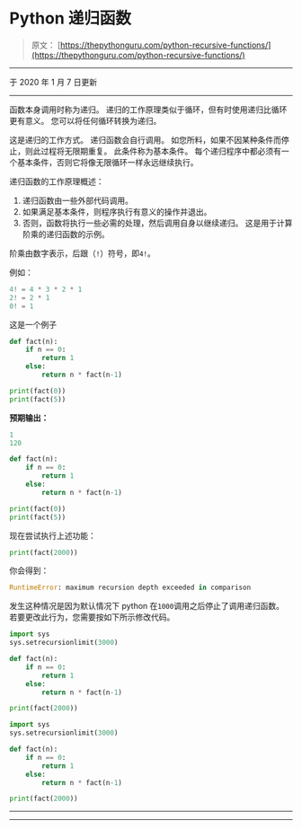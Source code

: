 # Python 递归函数

> 原文： [https://thepythonguru.com/python-recursive-functions/](https://thepythonguru.com/python-recursive-functions/)

* * *

于 2020 年 1 月 7 日更新

* * *

函数本身调用时称为递归。 递归的工作原理类似于循环，但有时使用递归比循环更有意义。 您可以将任何循环转换为递归。

这是递归的工作方式。 递归函数会自行调用。 如您所料，如果不因某种条件而停止，则此过程将无限期重复。 此条件称为基本条件。 每个递归程序中都必须有一个基本条件，否则它将像无限循环一样永远继续执行。

递归函数的工作原理概述：

1.  递归函数由一些外部代码调用。
2.  如果满足基本条件，则程序执行有意义的操作并退出。
3.  否则，函数将执行一些必需的处理，然后调用自身以继续递归。 这是用于计算阶乘的递归函数的示例。

阶乘由数字表示，后跟（`!`）符号，即`4!`。

例如：

```py
4! = 4 * 3 * 2 * 1
2! = 2 * 1
0! = 1

```

这是一个例子

```py
def fact(n):
    if n == 0:
        return 1
    else:
        return n * fact(n-1)

print(fact(0))
print(fact(5))

```

**预期输出：**

```py
1
120

```

```py
def fact(n):
    if n == 0:
        return 1
    else:
        return n * fact(n-1)

print(fact(0))
print(fact(5)) 
```

现在尝试执行上述功能：

```py
print(fact(2000))

```

你会得到：

```py
RuntimeError: maximum recursion depth exceeded in comparison

```

发生这种情况是因为默认情况下 python 在`1000`调用之后停止了调用递归函数。 若要更改此行为，您需要按如下所示修改代码。

```py
import sys
sys.setrecursionlimit(3000)

def fact(n):
    if n == 0:
        return 1
    else:
        return n * fact(n-1)

print(fact(2000))

```

```py
import sys
sys.setrecursionlimit(3000)

def fact(n):
    if n == 0:
        return 1
    else:
        return n * fact(n-1)

print(fact(2000)) 
```

* * *

* * *